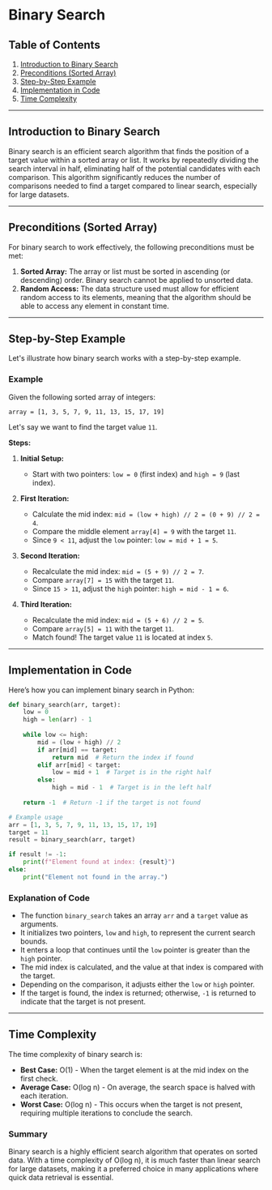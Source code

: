 # Binary Search

## Table of Contents
1. [Introduction to Binary Search](#introduction-to-binary-search)
2. [Preconditions (Sorted Array)](#preconditions-sorted-array)
3. [Step-by-Step Example](#step-by-step-example)
4. [Implementation in Code](#implementation-in-code)
5. [Time Complexity](#time-complexity)

---

## Introduction to Binary Search

Binary search is an efficient search algorithm that finds the position of a target value within a sorted array or list. It works by repeatedly dividing the search interval in half, eliminating half of the potential candidates with each comparison. This algorithm significantly reduces the number of comparisons needed to find a target compared to linear search, especially for large datasets.

---

## Preconditions (Sorted Array)

For binary search to work effectively, the following preconditions must be met:

1. **Sorted Array:** The array or list must be sorted in ascending (or descending) order. Binary search cannot be applied to unsorted data.
2. **Random Access:** The data structure used must allow for efficient random access to its elements, meaning that the algorithm should be able to access any element in constant time.

---

## Step-by-Step Example

Let's illustrate how binary search works with a step-by-step example.

### Example

Given the following sorted array of integers:

```
array = [1, 3, 5, 7, 9, 11, 13, 15, 17, 19]
```

Let's say we want to find the target value `11`.

**Steps:**

1. **Initial Setup:**
   - Start with two pointers: `low = 0` (first index) and `high = 9` (last index).

2. **First Iteration:**
   - Calculate the mid index: `mid = (low + high) // 2 = (0 + 9) // 2 = 4`.
   - Compare the middle element `array[4] = 9` with the target `11`.
   - Since `9 < 11`, adjust the `low` pointer: `low = mid + 1 = 5`.

3. **Second Iteration:**
   - Recalculate the mid index: `mid = (5 + 9) // 2 = 7`.
   - Compare `array[7] = 15` with the target `11`.
   - Since `15 > 11`, adjust the `high` pointer: `high = mid - 1 = 6`.

4. **Third Iteration:**
   - Recalculate the mid index: `mid = (5 + 6) // 2 = 5`.
   - Compare `array[5] = 11` with the target `11`.
   - Match found! The target value `11` is located at index `5`.

---

## Implementation in Code

Here’s how you can implement binary search in Python:

```python
def binary_search(arr, target):
    low = 0
    high = len(arr) - 1
    
    while low <= high:
        mid = (low + high) // 2
        if arr[mid] == target:
            return mid  # Return the index if found
        elif arr[mid] < target:
            low = mid + 1  # Target is in the right half
        else:
            high = mid - 1  # Target is in the left half
            
    return -1  # Return -1 if the target is not found

# Example usage
arr = [1, 3, 5, 7, 9, 11, 13, 15, 17, 19]
target = 11
result = binary_search(arr, target)

if result != -1:
    print(f"Element found at index: {result}")
else:
    print("Element not found in the array.")
```

### Explanation of Code

- The function `binary_search` takes an array `arr` and a `target` value as arguments.
- It initializes two pointers, `low` and `high`, to represent the current search bounds.
- It enters a loop that continues until the `low` pointer is greater than the `high` pointer.
- The mid index is calculated, and the value at that index is compared with the target.
- Depending on the comparison, it adjusts either the `low` or `high` pointer.
- If the target is found, the index is returned; otherwise, `-1` is returned to indicate that the target is not present.

---

## Time Complexity

The time complexity of binary search is:

- **Best Case:** O(1) - When the target element is at the mid index on the first check.
- **Average Case:** O(log n) - On average, the search space is halved with each iteration.
- **Worst Case:** O(log n) - This occurs when the target is not present, requiring multiple iterations to conclude the search.

### Summary

Binary search is a highly efficient search algorithm that operates on sorted data. With a time complexity of O(log n), it is much faster than linear search for large datasets, making it a preferred choice in many applications where quick data retrieval is essential.
